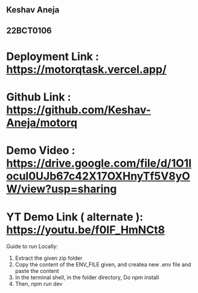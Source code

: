 ## Keshav Aneja

## 22BCT0106

# Deployment Link : https://motorqtask.vercel.app/

# Github Link : https://github.com/Keshav-Aneja/motorq

# Demo Video : https://drive.google.com/file/d/1O1locuI0UJb67c42X17OXHnyTf5V8yOW/view?usp=sharing

# YT Demo Link ( alternate ): https://youtu.be/f0IF_HmNCt8

Guide to run Locally:

1. Extract the given zip folder
2. Copy the content of the ENV_FILE given, and createa new .env file and paste the content
3. In the terminal shell, in the folder directory, Do npm install
4. Then, npm run dev
